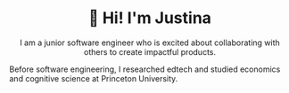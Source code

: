 <!--
**justinakliu/justinakliu** is a ✨ _special_ ✨ repository because its `README.md` (this file) appears on your GitHub profile.

Here are some ideas to get you started:

- 🔭 I’m currently working on ...
- 🌱 I’m currently learning ...
- 👯 I’m looking to collaborate on ...
- 🤔 I’m looking for help with ...
- 💬 Ask me about ...
- 📫 How to reach me: ...
- 😄 Pronouns: ...
- ⚡ Fun fact: ...
-->

<h1 align='center'>
  👋 Hi! I'm Justina
</h1>

<p align='center'>
I am a junior software engineer who is excited about collaborating with others to create impactful products. 

Before software engineering, I researched edtech and studied economics and cognitive science at Princeton University.
</p>

